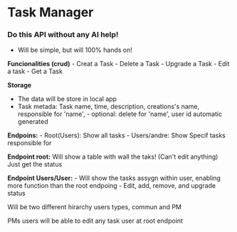 # Task Manager
### Do this API without any AI help!
- Will be simple, but will 100% hands on!



**Funcionalities (crud)**
    - Creat a Task
    - Delete a Task
    - Upgrade a Task
    - Edit a task
    - Get a Task


**Storage**
   - The data will be store in local app
   - Task metada: Task name, time, description, creations's name, responsible for 'name', - optional: delete for 'name', user id automatic generated


**Endpoins:** 
    - Root(Users): Show all tasks
    - Users/andre: Show Specif tasks responsible for


**Endpoint root:**
    Will show a table with wall the taks! (Can't edit anything) Just get the status


**Endpoint Users/User:**
	- Will show the tasks assygn within user, enabling more function than the root endpoing
	- Edit, add, remove, and upgrade status


Will be two different hirarchy users types, commun and PM

PMs users will be able to edit any task user at root endpoint